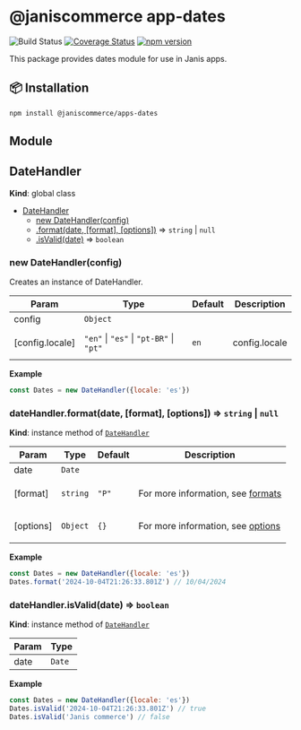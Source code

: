 # @janiscommerce app-dates

![Build Status](https://github.com/janis-commerce/apps-dates/workflows/Build%20Status/badge.svg)
[![Coverage Status](https://coveralls.io/repos/github/janis-commerce/apps-dates/badge.svg?branch=master)](https://coveralls.io/github/janis-commerce/apps-dates?branch=master)
[![npm version](https://badge.fury.io/js/%40janiscommerce%2Fapps-dates.svg)](https://www.npmjs.com/package/@janiscommerce/apps-dates)

This package provides dates module for use in Janis apps.

## 📦 Installation
```sh
npm install @janiscommerce/apps-dates
```

## Module
<a name="DateHandler"></a>

## DateHandler
**Kind**: global class  

* [DateHandler](#DateHandler)
    * [new DateHandler(config)](#new_DateHandler_new)
    * [.format(date, [format], [options])](#DateHandler+format) ⇒ <code>string</code> \| <code>null</code>
    * [.isValid(date)](#DateHandler+isValid) ⇒ <code>boolean</code>

<a name="new_DateHandler_new"></a>

### new DateHandler(config)
<p>Creates an instance of DateHandler.</p>


| Param | Type | Default | Description |
| --- | --- | --- | --- |
| config | <code>Object</code> |  |  |
| [config.locale] | <code>&quot;en&quot;</code> \| <code>&quot;es&quot;</code> \| <code>&quot;pt-BR&quot;</code> \| <code>&quot;pt&quot;</code> | <code>en</code> | <p>config.locale</p> |

**Example**  
```js
const Dates = new DateHandler({locale: 'es'})
```
<a name="DateHandler+format"></a>

### dateHandler.format(date, [format], [options]) ⇒ <code>string</code> \| <code>null</code>
**Kind**: instance method of [<code>DateHandler</code>](#DateHandler)  

| Param | Type | Default | Description |
| --- | --- | --- | --- |
| date | <code>Date</code> |  |  |
| [format] | <code>string</code> | <code>&quot;P&quot;</code> | <p>For more information, see <a href="https://date-fns.org/v4.1.0/docs/format">formats</a></p> |
| [options] | <code>Object</code> | <code>{}</code> | <p>For more information, see <a href="https://date-fns.org/v4.1.0/docs/format#types/FormatOptions/630">options</a></p> |

**Example**  
```js
const Dates = new DateHandler({locale: 'es'})
Dates.format('2024-10-04T21:26:33.801Z') // 10/04/2024
```
<a name="DateHandler+isValid"></a>

### dateHandler.isValid(date) ⇒ <code>boolean</code>
**Kind**: instance method of [<code>DateHandler</code>](#DateHandler)  

| Param | Type |
| --- | --- |
| date | <code>Date</code> | 

**Example**  
```js
const Dates = new DateHandler({locale: 'es'})
Dates.isValid('2024-10-04T21:26:33.801Z') // true
Dates.isValid('Janis commerce') // false
```
